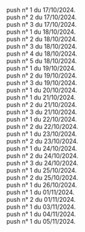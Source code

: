 push n° 1 du 17/10/2024.  
push n° 2 du 17/10/2024.  
push n° 3 du 17/10/2024.  
push n° 1 du 18/10/2024.  
push n° 2 du 18/10/2024.  
push n° 3 du 18/10/2024.  
push n° 4 du 18/10/2024.  
push n° 5 du 18/10/2024.  
push n° 1 du 19/10/2024.  
push n° 2 du 19/10/2024.  
push n° 3 du 19/10/2024.  
push n° 1 du 20/10/2024.  
push n° 1 du 21/10/2024.  
push n° 2 du 21/10/2024.  
push n° 3 du 21/10/2024.  
push n° 1 du 22/10/2024.  
push n° 2 du 22/10/2024.  
push n° 1 du 23/10/2024.  
push n° 2 du 23/10/2024.  
push n° 1 du 24/10/2024.  
push n° 2 du 24/10/2024.  
push n° 3 du 24/10/2024.  
push n° 1 du 25/10/2024.  
push n° 2 du 25/10/2024.  
push n° 1 du 26/10/2024.  
push n° 1 du 01/11/2024.  
push n° 2 du 01/11/2024.  
push n° 1 du 03/11/2024.  
push n° 1 du 04/11/2024.  
push n° 1 du 05/11/2024.  
